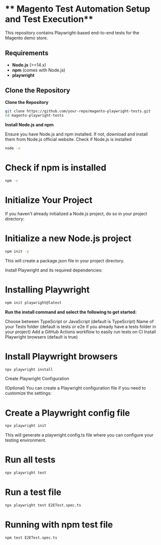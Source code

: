 # ** Magento Test Automation Setup and Test Execution**

This repository contains Playwright-based end-to-end tests for the Magento demo store.

## **Requirements**

- **Node.js** (>=14.x)
- **npm** (comes with Node.js)
- **playwright**

## **Clone the Repository**

 **Clone the Repository**
   ```bash
   git clone https://github.com/your-repo/magento-playwright-tests.git
   cd magento-playwright-tests
   ```
 **Install Node.js and npm**

Ensure you have Node.js and npm installed. If not, download and install them from Node.js official website.
 Check if Node.js is installed
```bash
node -v
```
# Check if npm is installed
```bash
npm -v
```
 # Initialize Your Project

If you haven't already initialized a Node.js project, do so in your project directory:

# Initialize a new Node.js project
```bash
npm init -y
```
This will create a package.json file in your project directory.

Install Playwright and its required dependencies:

# Installing Playwright
```bash
npm init playwright@latest
```
**Run the install command and select the following to get started:**

Choose between TypeScript or JavaScript (default is TypeScript)
Name of your Tests folder (default is tests or e2e if you already have a tests folder in your project)
Add a GitHub Actions workflow to easily run tests on CI
Install Playwright browsers (default is true)

# Install Playwright browsers
```bash
npx playwright install
```
 Create Playwright Configuration

(Optional) You can create a Playwright configuration file if you need to customize the settings:

# Create a Playwright config file
```bash
npx playwright init
```
This will generate a playwright.config.ts file where you can configure your testing environment.

# Run all tests
```bash
npx playwright test
```
# Run a  test file
```bash
npx playwright test E2ETest.spec.ts
```
# Running with npm test file
```bash
npm test E2ETest.spec.ts
```  
